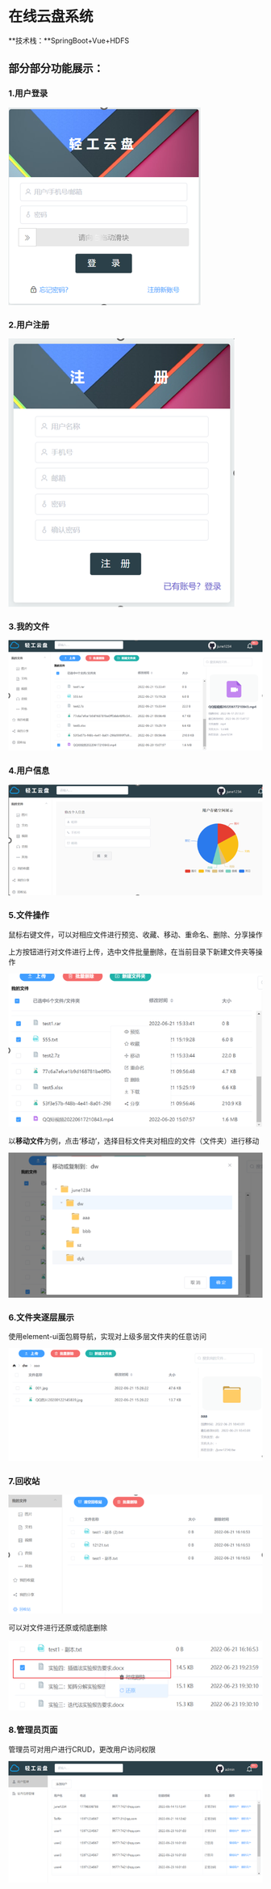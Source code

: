 # 在线云盘系统

**技术栈：**SpringBoot+Vue+HDFS

## **部分部分功能展示：**

### 1.用户登录

![](https://github.com/tolfinn/online-cloud-disk/blob/main/img/login.png)

### 2.用户注册

![](.\img\register.png)

### 3.我的文件

![](https://github.com/tolfinn/online-cloud-disk/blob/main/img/myfile.png)

### 4.用户信息

![](.\img\user_info.png)

### 5.文件操作

鼠标右键文件，可以对相应文件进行预览、收藏、移动、重命名、删除、分享操作

上方按钮进行对文件进行上传，选中文件批量删除，在当前目录下新建文件夹等操作

![](.\img\user_operate.png)

以**移动文件**为例，点击‘移动’，选择目标文件夹对相应的文件（文件夹）进行移动

![](.\img\rm_file.png)

### 6.文件夹逐层展示

使用element-ui面包屑导航，实现对上级多层文件夹的任意访问

![](.\img\show_file.png)

### 7.回收站

![](.\img\recyclebin.png)

可以对文件进行还原或彻底删除

![](.\img\recyclebin2.png)

### **8.管理员页面**

管理员可对用户进行CRUD，更改用户访问权限

![](https://github.com/tolfinn/online-cloud-disk/blob/main/img/admin.png)

